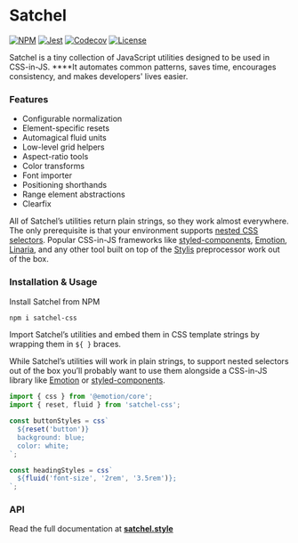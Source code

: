 # Satchel

[![NPM](https://img.shields.io/npm/v/satchel-css)](https://www.npmjs.com/package/satchel-css) [![Jest](https://github.com/radioactivepesto/satchel/workflows/tests/badge.svg?branch=master&event=push)](https://github.com/radioactivepesto/satchel/actions?query=workflow%3Atests) [![Codecov](https://img.shields.io/codecov/c/github/radioactivepesto/satchel)](https://codecov.io/gh/radioactivepesto/satchel) [![License](https://img.shields.io/npm/l/satchel-css)](https://github.com/radioactivepesto/satchel/blob/master/LICENSE.md)

Satchel is a tiny collection of JavaScript utilities designed to be used in CSS-in-JS. \*\*\*\*It automates common patterns, saves time, encourages consistency, and makes developers' lives easier.

### Features

- Configurable normalization
- Element-specific resets
- Automagical fluid units
- Low-level grid helpers
- Aspect-ratio tools
- Color transforms
- Font importer
- Positioning shorthands
- Range element abstractions
- Clearfix

All of Satchel’s utilities return plain strings, so they work almost everywhere. The only prerequisite is that your environment supports [nested CSS selectors](https://tabatkins.github.io/specs/css-nesting/#nest-selector). Popular CSS-in-JS frameworks like [styled-components](https://styled-components.com/), [Emotion](https://emotion.sh/), [Linaria](https://linaria.now.sh/), and any other tool built on top of the [Stylis](https://github.com/thysultan/stylis.js) preprocessor work out of the box.

### Installation & Usage

Install Satchel from NPM

```bash
npm i satchel-css
```

Import Satchel’s utilities and embed them in CSS template strings by wrapping them in `${ }` braces.

While Satchel’s utilities will work in plain strings, to support nested selectors out of the box you’ll probably want to use them alongside a CSS-in-JS library like [Emotion](https://emotion.sh) or [styled-components](https://styled-components.com).

```javascript
import { css } from '@emotion/core';
import { reset, fluid } from 'satchel-css';

const buttonStyles = css`
  ${reset('button')}
  background: blue;
  color: white;
`;

const headingStyles = css`
  ${fluid('font-size', '2rem', '3.5rem')};
`;
```

### API

Read the full documentation at **[satchel.style](https://satchel.style)**
